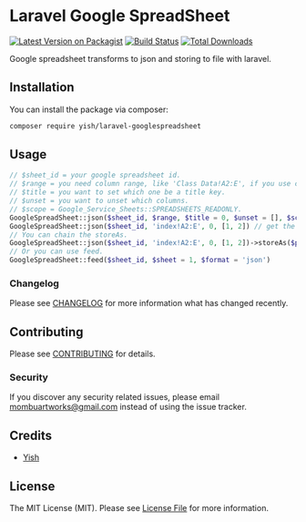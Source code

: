 # Laravel Google SpreadSheet

[![Latest Version on Packagist](https://img.shields.io/packagist/v/yish/laravel-googlespreadsheet.svg?style=flat-square)](https://packagist.org/packages/yish/laravel-googlespreadsheet)
[![Build Status](https://img.shields.io/travis/yish/laravel-googlespreadsheet/master.svg?style=flat-square)](https://travis-ci.org/Mombuyish/laravel-googlespreadsheet)
[![Total Downloads](https://img.shields.io/packagist/dt/yish/laravel-googlespreadsheet.svg?style=flat-square)](https://packagist.org/packages/yish/laravel-googlespreadsheet)

Google spreadsheet transforms to json and storing to file with laravel.

## Installation

You can install the package via composer:

```bash
composer require yish/laravel-googlespreadsheet
```

## Usage

``` php
// $sheet_id = your google spreadsheet id.
// $range = you need column range, like 'Class Data!A2:E', if you use chinese, using double quote. "'首頁'!A2:E".
// $title = you want to set which one be a title key.
// $unset = you want to unset which columns. 
// $scope = Google_Service_Sheets::SPREADSHEETS_READONLY.
GoogleSpreadSheet::json($sheet_id, $range, $title = 0, $unset = [], $scope = null)
GoogleSpreadSheet::json($sheet_id, 'index!A2:E', 0, [1, 2]) // get the sheet and set 0 column to be title key, unset column 1 and column 2.
// You can chain the storeAs.
GoogleSpreadSheet::json($sheet_id, 'index!A2:E', 0, [1, 2])->storeAs($path, $disk = 'public')
// Or you can use feed.
GoogleSpreadSheet::feed($sheet_id, $sheet = 1, $format = 'json')
```

### Changelog

Please see [CHANGELOG](CHANGELOG.md) for more information what has changed recently.

## Contributing

Please see [CONTRIBUTING](CONTRIBUTING.md) for details.

### Security

If you discover any security related issues, please email mombuartworks@gmail.com instead of using the issue tracker.

## Credits

- [Yish](https://github.com/mombuyish)

## License

The MIT License (MIT). Please see [License File](LICENSE.md) for more information.